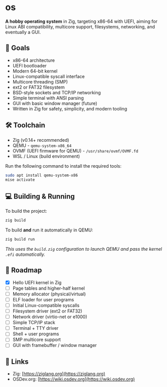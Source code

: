 # os

**A hobby operating system** in Zig, targeting x86-64 with UEFI, aiming for Linux ABI compatibility, multicore support, filesystems, networking, and eventually a GUI.

## 🚀 Goals

* x86-64 architecture
* UEFI bootloader
* Modern 64-bit kernel
* Linux-compatible syscall interface
* Multicore threading (SMP)
* ext2 or FAT32 filesystem
* BSD-style sockets and TCP/IP networking
* Simple terminal with ANSI parsing
* GUI with basic window manager (future)
* Written in Zig for safety, simplicity, and modern tooling

## 🛠 Toolchain

* Zig (v0.14+ recommended)
* QEMU - `qemu-system-x86_64`
* OVMF (UEFI firmware for QEMU) - `/usr/share/ovmf/OVMF.fd`
* WSL / Linux (build environment)

Run the following command to install the required tools:

```bash
sudo apt install qemu-system-x86
mise activate
```

## 💻 Building & Running

To build the project:

```bash
zig build
```

To build **and** run it automatically in QEMU:

```bash
zig build run
```

*This uses the `build.zig` configuration to launch QEMU and pass the kernel `.efi` automatically.*

## 📝 Roadmap

* [x] Hello UEFI kernel in Zig
* [ ] Page tables and higher-half kernel
* [ ] Memory allocator (physical/virtual)
* [ ] ELF loader for user programs
* [ ] Initial Linux-compatible syscalls
* [ ] Filesystem driver (ext2 or FAT32)
* [ ] Network driver (virtio-net or e1000)
* [ ] Simple TCP/IP stack
* [ ] Terminal + TTY driver
* [ ] Shell + user programs
* [ ] SMP multicore support
* [ ] GUI with framebuffer / window manager

## 🔗 Links

* Zig: [https://ziglang.org](https://ziglang.org)
* OSDev.org: [https://wiki.osdev.org](https://wiki.osdev.org)

